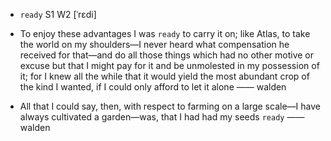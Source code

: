 - `ready` S1 W2 [ˈrɛdi]



-  To enjoy these advantages I was `ready` to carry it on; like Atlas, to take the world on my shoulders﻿—I never heard what compensation he received for that﻿—and do all those things which had no other motive or excuse but that I might pay for it and be unmolested in my possession of it; for I knew all the while that it would yield the most abundant crop of the kind I wanted, if I could only afford to let it alone —— walden

- All that I could say, then, with respect to farming on a large scale﻿—I have always cultivated a garden﻿—was, that I had had my seeds `ready` —— walden